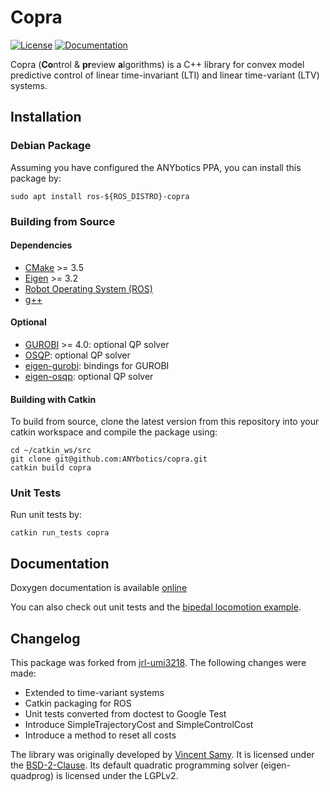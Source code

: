 # Copra

[![License](https://img.shields.io/badge/License-BSD%202--Clause-green.svg)](https://opensource.org/licenses/BSD-2-Clause)
[![Documentation](https://img.shields.io/badge/doxygen-online-brightgreen?logo=read-the-docs&style=flat)](http://jrl-umi3218.github.io/copra/doxygen/HEAD/index.html)

Copra (**Co**ntrol & **pr**eview **a**lgorithms) is a C++ library for convex model predictive control of linear time-invariant (LTI) and linear time-variant (LTV) systems.

## Installation

### Debian Package

Assuming you have configured the ANYbotics PPA, you can install this package by:

    sudo apt install ros-${ROS_DISTRO}-copra

### Building from Source

#### Dependencies

- [CMake](cmake.org) >= 3.5
- [Eigen](http://eigen.tuxfamily.org/index.php?title=Main_Page) >= 3.2
- [Robot Operating System (ROS)](http://wiki.ros.org)
- [g++](https://gcc.gnu.org/)

#### Optional

* [GUROBI](http://www.gurobi.com/) >= 4.0: optional QP solver
* [OSQP](https://osqp.org/): optional QP solver
* [eigen-gurobi](https://github.com/vsamy/eigen-gurobi): bindings for GUROBI
* [eigen-osqp](https://github.com/jrl-umi3218/eigen-osqp.git): optional QP solver

#### Building with Catkin

To build from source, clone the latest version from this repository into your catkin workspace and compile the package using:

    cd ~/catkin_ws/src
    git clone git@github.com:ANYbotics/copra.git
    catkin build copra

### Unit Tests

Run unit tests by:

    catkin run_tests copra

## Documentation

Doxygen documentation is available [online](http://jrl-umi3218.github.io/copra/doxygen/HEAD/index.html)

You can also check out unit tests and the [bipedal locomotion example](https://vsamy.github.io/en/blog/copra-example-cpp).

## Changelog

This package was forked from [jrl-umi3218](https://github.com/jrl-umi3218/copra). The following changes were made:

- Extended to time-variant systems
- Catkin packaging for ROS
- Unit tests converted from doctest to Google Test
- Introduce SimpleTrajectoryCost and SimpleControlCost
- Introduce a method to reset all costs

The library was originally developed by [Vincent Samy](https://github.com/vsamy). It is licensed under the [BSD-2-Clause](https://opensource.org/licenses/BSD-2-Clause). Its default quadratic programming solver (eigen-quadprog) is licensed under the LGPLv2.
